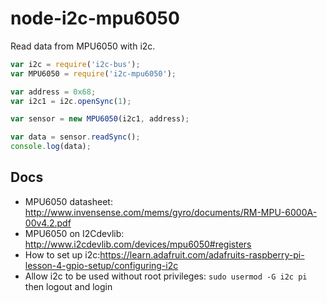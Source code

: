 # node-i2c-mpu6050

Read data from MPU6050 with i2c.

```js
var i2c = require('i2c-bus');
var MPU6050 = require('i2c-mpu6050');

var address = 0x68;
var i2c1 = i2c.openSync(1);

var sensor = new MPU6050(i2c1, address);

var data = sensor.readSync();
console.log(data);
```

## Docs

* MPU6050 datasheet: http://www.invensense.com/mems/gyro/documents/RM-MPU-6000A-00v4.2.pdf
* MPU6050 on I2Cdevlib: http://www.i2cdevlib.com/devices/mpu6050#registers
* How to set up i2c:https://learn.adafruit.com/adafruits-raspberry-pi-lesson-4-gpio-setup/configuring-i2c
* Allow i2c to be used without root privileges: `sudo usermod -G i2c pi` then logout and login
